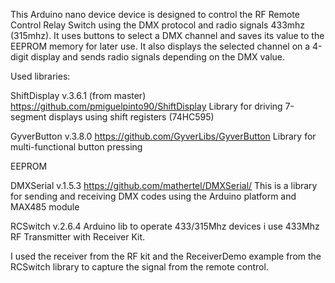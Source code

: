 This Arduino nano device device is designed to control the RF Remote Control Relay Switch using the DMX protocol and radio signals 433mhz (315mhz). It uses buttons to select a DMX channel and saves its value to the EEPROM memory for later use. It also displays the selected channel on a 4-digit display and sends radio signals depending on the DMX value.

Used libraries:

ShiftDisplay v.3.6.1 (from master) https://github.com/pmiguelpinto90/ShiftDisplay Library for driving 7-segment displays using shift registers (74HC595)

GyverButton v.3.8.0 https://github.com/GyverLibs/GyverButton Library for multi-functional button pressing

EEPROM

DMXSerial v.1.5.3 https://github.com/mathertel/DMXSerial/ This is a library for sending and receiving DMX codes using the Arduino platform and MAX485 module

RCSwitch v.2.6.4 Arduino lib to operate 433/315Mhz devices i use 433Mhz RF Transmitter with Receiver Kit. 

I used the receiver from the RF kit and the ReceiverDemo example from the RCSwitch library to capture the signal from the remote control.
